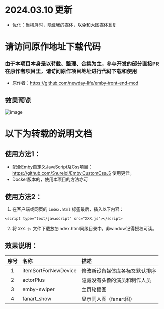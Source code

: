 # 2024.03.10 更新
- 优化：当横屏时，隐藏我的媒体，以免和大图媒体重复

# 请访问原作地址下载代码

### 由于本项目本身是以转载、整理、合集为主，参与开发的部分直接PR在原作者项目里，请访问原作项目地址进行代码下载和使用

- 原作者：https://github.com/newday-life/emby-front-end-mod

## 效果预览
![image](https://github.com/jackloves111/EMBY.JS.CSS/assets/89971817/9457b476-dd37-4a97-9df2-289ede6007a8)

# 以下为转载的说明文档
## 使用方法1： 
- 配合Emby自定义JavaScript及Css项目：https://github.com/Shurelol/Emby.CustomCssJS 使用更佳。
- Docker版本的，使用本项目的方法亦可

## 使用方法2： 
1. 在客户端或网页的 `index.html` <body></body> 标签最后，插入以下内容：
```
<script type="text/javascript" src="XXX.js"></script> 
```
2. 将 `XXX.js` 文件下载放在index.html同级目录中，非window记得授权可读。

## 效果说明：
| 序号 | 名称 | 描述 |  
| :---: | :--- | :--- |  
| 1 | itemSortForNewDevice | 修改新设备媒体库各标签默认排序 |  
| 2 | actorPlus | 隐藏没有头像的演员和制作人员 |  
| 3 | emby-swiper | 主页轮播图 |  
| 4 | fanart_show | 显示同人图（fanart图） |
